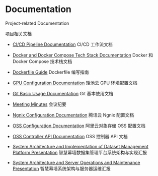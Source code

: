 # Documentation

Project-related Documentation

项目相关文档

* [CI/CD Pipeline Documentation](CI_CD_Pipeline_Documentation.md)
CI/CD 工作流文档

* [Docker and Docker Compose Tech Stack Documentation](Docker_and_Docker_Compose_Tech_Stack_Documentation.md)
Docker 和 Docker Compose 技术栈文档

* [Dockerfile Guide](Dockerfile_Guide.md)
Dockerfile 编写指南

* [GPU Configuration Documentation](GPU_Configuration_Documentation.md)
矩池云 GPU 环境配置文档

* [Git Basic Usage Documentation](Git_Basic_Usage_Documentation.md)
Git 基本使用文档

* [Meeting Minutes](Meeting_Minutes.md)
会议纪要

* [Ngnix Configuration Documentation](Ngnix_Configuration_Documentation.md)
腾讯云 Ngnix 配置文档

* [OSS Configuration Documentation](OSS_Configuration_Documentation.md)
阿里云对象存储 OSS 配置文档

* [OSS Controller API Documentation](OSS_Controller_API_Documentation.md)
OSS 控制器 API 文档

* [System Architecture and Implementation of Dataset Management Platform Presentation](System_Architecture_and_Implementation_of_Dataset_Management_Platform_Presentation.pdf)
智慧幕墙数据集管理平台系统架构与实现汇报

* [System Architecture and Server Operations and Maintenance Presentation](System_Architecture_and_Server_Operations_and_Maintenance_Presentation.pdf)
智慧幕墙系统架构与服务器运维汇报